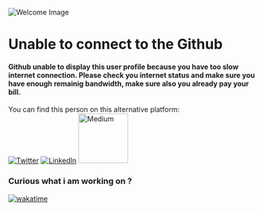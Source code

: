 ![Welcome Image](https://mir-s3-cdn-cf.behance.net/project_modules/max_1200/4ff07986208593.5d9a654e92f36.gif)

# Unable to connect to the Github
#### Github unable to display this user profile because you have too slow internet connection. Please check you internet status and make sure you have enough remainig bandwidth, make sure also you already pay your bill.

You can find this person on this alternative platform: <br/>
<a href="https://twitter.com/nandareynaldi"><img src="https://img.shields.io/twitter/follow/TerryTangYuan?label=Twitter&style=social" alt="Twitter"></a>
<a href="https://www.linkedin.com/in/nandareynaldi"><img src="https://img.shields.io/badge/LinkedIn--_.svg?style=social&logo=linkedin" alt="LinkedIn"></a>
<a href="https://medium.com/@reynldi"><img src="https://www.underconsideration.com/brandnew/archives/medium_logo_detail.png" width="100px" alt="Medium"></a>

### Curious what i am working on ?
[![wakatime](https://wakatime.com/badge/user/8b90cf73-c114-487c-86f0-d43f83a28a75/project/09a9f1a1-bb62-489d-aecb-dd6238cfa23d.svg)](https://wakatime.com/@reynldi)
